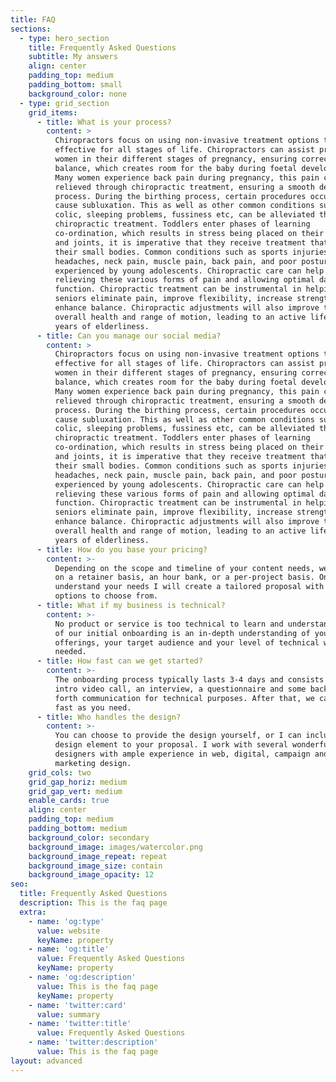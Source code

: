 ```yaml
---
title: FAQ
sections:
  - type: hero_section
    title: Frequently Asked Questions
    subtitle: My answers
    align: center
    padding_top: medium
    padding_bottom: small
    background_color: none
  - type: grid_section
    grid_items:
      - title: What is your process?
        content: >
          Chiropractors focus on using non-invasive treatment options that are
          effective for all stages of life. Chiropractors can assist pregnant
          women in their different stages of pregnancy, ensuring correct pelvic
          balance, which creates room for the baby during foetal development.
          Many women experience back pain during pregnancy, this pain can be
          relieved through chiropractic treatment, ensuring a smooth delivery
          process. During the birthing process, certain procedures occur which
          cause subluxation. This as well as other common conditions such as
          colic, sleeping problems, fussiness etc, can be alleviated through
          chiropractic treatment. Toddlers enter phases of learning
          co-ordination, which results in stress being placed on their muscles
          and joints, it is imperative that they receive treatment that supports
          their small bodies. Common conditions such as sports injuries,
          headaches, neck pain, muscle pain, back pain, and poor posture can be
          experienced by young adolescents. Chiropractic care can help with
          relieving these various forms of pain and allowing optimal day to day
          function. Chiropractic treatment can be instrumental in helping
          seniors eliminate pain, improve flexibility, increase strength and
          enhance balance. Chiropractic adjustments will also improve the
          overall health and range of motion, leading to an active lifestyle in
          years of elderliness.
      - title: Can you manage our social media?
        content: >
          Chiropractors focus on using non-invasive treatment options that are
          effective for all stages of life. Chiropractors can assist pregnant
          women in their different stages of pregnancy, ensuring correct pelvic
          balance, which creates room for the baby during foetal development.
          Many women experience back pain during pregnancy, this pain can be
          relieved through chiropractic treatment, ensuring a smooth delivery
          process. During the birthing process, certain procedures occur which
          cause subluxation. This as well as other common conditions such as
          colic, sleeping problems, fussiness etc, can be alleviated through
          chiropractic treatment. Toddlers enter phases of learning
          co-ordination, which results in stress being placed on their muscles
          and joints, it is imperative that they receive treatment that supports
          their small bodies. Common conditions such as sports injuries,
          headaches, neck pain, muscle pain, back pain, and poor posture can be
          experienced by young adolescents. Chiropractic care can help with
          relieving these various forms of pain and allowing optimal day to day
          function. Chiropractic treatment can be instrumental in helping
          seniors eliminate pain, improve flexibility, increase strength and
          enhance balance. Chiropractic adjustments will also improve the
          overall health and range of motion, leading to an active lifestyle in
          years of elderliness.
      - title: How do you base your pricing?
        content: >-
          Depending on the scope and timeline of your content needs, we can work
          on a retainer basis, an hour bank, or a per-project basis. Once I
          understand your needs I will create a tailored proposal with several
          options to choose from.
      - title: What if my business is technical?
        content: >-
          No product or service is too technical to learn and understand. Part
          of our initial onboarding is an in-depth understanding of your
          offerings, your target audience and your level of technical writing
          needed.
      - title: How fast can we get started?
        content: >-
          The onboarding process typically lasts 3-4 days and consists of an
          intro video call, an interview, a questionnaire and some back and
          forth communication for technical purposes. After that, we can go as
          fast as you need.
      - title: Who handles the design?
        content: >-
          You can choose to provide the design yourself, or I can include a
          design element to your proposal. I work with several wonderful
          designers with ample experience in web, digital, campaign and
          marketing design.
    grid_cols: two
    grid_gap_horiz: medium
    grid_gap_vert: medium
    enable_cards: true
    align: center
    padding_top: medium
    padding_bottom: medium
    background_color: secondary
    background_image: images/watercolor.png
    background_image_repeat: repeat
    background_image_size: contain
    background_image_opacity: 12
seo:
  title: Frequently Asked Questions
  description: This is the faq page
  extra:
    - name: 'og:type'
      value: website
      keyName: property
    - name: 'og:title'
      value: Frequently Asked Questions
      keyName: property
    - name: 'og:description'
      value: This is the faq page
      keyName: property
    - name: 'twitter:card'
      value: summary
    - name: 'twitter:title'
      value: Frequently Asked Questions
    - name: 'twitter:description'
      value: This is the faq page
layout: advanced
---
```

